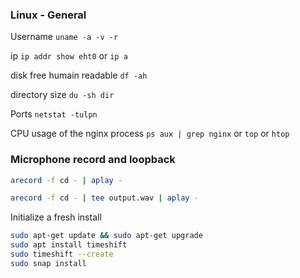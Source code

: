 
### Linux - General


Username `uname -a -v -r`

ip       `ip addr show eht0` or `ip a`

disk free humain readable `df -ah`

directory size  `du -sh dir`

Ports  `netstat -tulpn`

CPU usage of the nginx process `ps aux | grep nginx` or `top` or `htop`



### Microphone record and loopback


```bash
arecord -f cd - | aplay -

arecord -f cd - | tee output.wav | aplay -
```

Initialize a fresh install


```bash
sudo apt-get update && sudo apt-get upgrade
sudo apt install timeshift
sudo timeshift --create
sudo snap install
```

